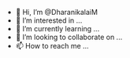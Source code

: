 - 👋 Hi, I’m @DharanikalaiM
- 👀 I’m interested in ...
- 🌱 I’m currently learning ...
- 💞️ I’m looking to collaborate on ...
- 📫 How to reach me ...

<!---
DharanikalaiM/DharanikalaiM is a ✨ special ✨ repository because its `README.md` (this file) appears on your GitHub profile.
You can click the Preview link to take a look at your changes.
--->
